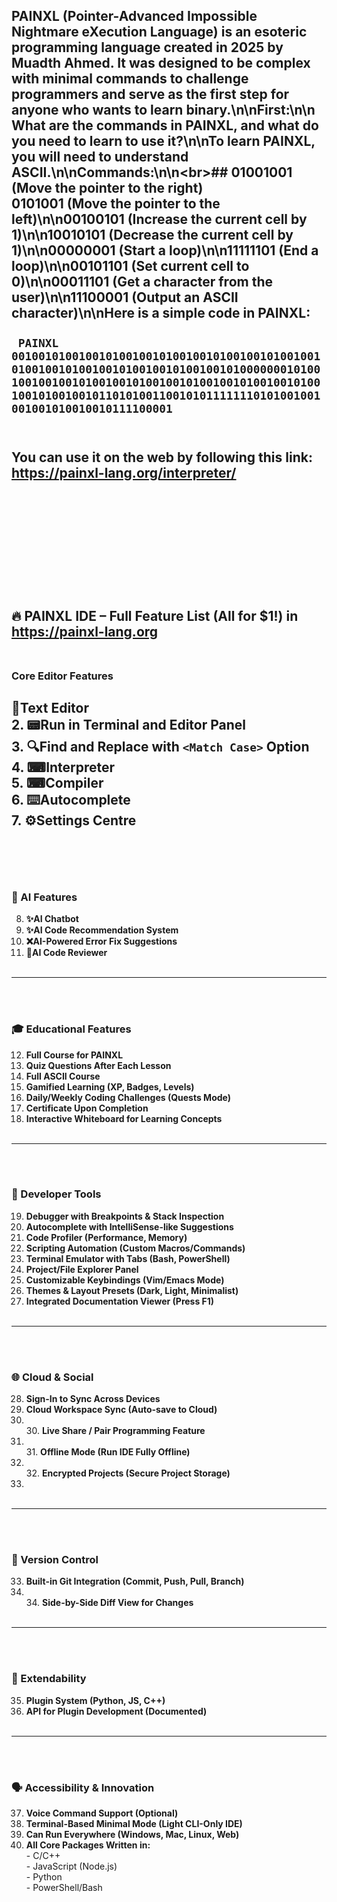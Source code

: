 ## PAINXL (Pointer-Advanced Impossible Nightmare eXecution Language) is an esoteric programming language created in 2025 by Muadth Ahmed. It was designed to be complex with minimal commands to challenge programmers and serve as the first step for anyone who wants to learn binary.\n\nFirst:\n\n  What are the commands in PAINXL, and what do you need to learn to use it?\n\nTo learn PAINXL, you will need to understand ASCII.\n\nCommands:\n\n\<br>## 01001001 (Move the pointer to the right)<br>0101001 (Move the pointer to the left)\n\n00100101 (Increase the current cell by 1)\n\n10010101 (Decrease the current cell by 1)\n\n00000001 (Start a loop)\n\n11111101 (End a loop)\n\n00101101 (Set current cell to 0)\n\n00011101 (Get a character from the user)\n\n11100001 (Output an ASCII character)\n\nHere is a simple code in PAINXL:<br><br>` PAINXL 0010010100100101001001010010010100100101001001010010010100100101001001010010010100000001010010010010010100100101001001010010010100100101001001010010010110101001100101011111110101001001001001010010010111100001`<br><br>
## You can use it on the web by following this link: https://painxl-lang.org/interpreter/  <br><br><br><br><br><br><br><br>
## 🔥 PAINXL IDE – Full Feature List (All for $1!) in https://painxl-lang.org<br><br>
### Core Editor Features<br>
**📝Text Editor**  <br>
2. **📟Run in Terminal and Editor Panel**  <br>
3. **🔍Find and Replace with `<Match Case>` Option**  <br>4. **⌨Interpreter**  <br>5. **⌨Compiler**  <br>6. **⌨️Autocomplete**  <br>
7. **⚙Settings Centre**<br><br>
---
<br><br>
### 🤖 AI Features<br>
8. **✨AI Chatbot**  <br>
9. **✨AI Code Recommendation System**  <br>
10. **❌AI-Powered Error Fix Suggestions**  <br>
11. **🧐AI Code Reviewer**  <br><br>
---
<br><br>
### 🎓 Educational Features<br>
12. **Full Course for PAINXL**  <br>
13. **Quiz Questions After Each Lesson**  <br>
14. **Full ASCII Course**  <br>
15. **Gamified Learning (XP, Badges, Levels)**  <br>
16. **Daily/Weekly Coding Challenges (Quests Mode)**  <br>
17. **Certificate Upon Completion**  <br>
18. **Interactive Whiteboard for Learning Concepts**<br><br>
---
<br><br>
### 🧠 Developer Tools<br>
19. **Debugger with Breakpoints & Stack Inspection**  <br>
20. **Autocomplete with IntelliSense-like Suggestions**  <br>
21. **Code Profiler (Performance, Memory)**  <br>
22. **Scripting Automation (Custom Macros/Commands)**  <br>
23. **Terminal Emulator with Tabs (Bash, PowerShell)**  <br>
24. **Project/File Explorer Panel**  <br>
25. **Customizable Keybindings (Vim/Emacs Mode)**  <br>
26. **Themes & Layout Presets (Dark, Light, Minimalist)**  <br>
27. **Integrated Documentation Viewer (Press F1)**  <br><br>
---
<br><br>
### 🌐 Cloud & Social<br>
28. **Sign-In to Sync Across Devices**  <br>
29. **Cloud Workspace Sync (Auto-save to Cloud)**
30. <br>30. **Live Share / Pair Programming Feature**
31. <br>31. **Offline Mode (Run IDE Fully Offline)**
32. <br>32. **Encrypted Projects (Secure Project Storage)**
33. <br><br>
---
<br><br>
### 🔄 Version Control<br>
33. **Built-in Git Integration (Commit, Push, Pull, Branch)**
34. <br>34. **Side-by-Side Diff View for Changes**<br><br>
---
<br><br>
### 🧩 Extendability<br>
35. **Plugin System (Python, JS, C++)**  <br>
36. **API for Plugin Development (Documented)**  <br><br>
---
<br><br>
### 🗣️ Accessibility & Innovation<br>
37. **Voice Command Support (Optional)**  <br>
38. **Terminal-Based Minimal Mode (Light CLI-Only IDE)**  <br>
39. **Can Run Everywhere (Windows, Mac, Linux, Web)**  <br>
40. **All Core Packages Written in:**  <br>    - C/C++  <br>    - JavaScript (Node.js)  <br>    - Python  <br>    - PowerShell/Bash  <br>
